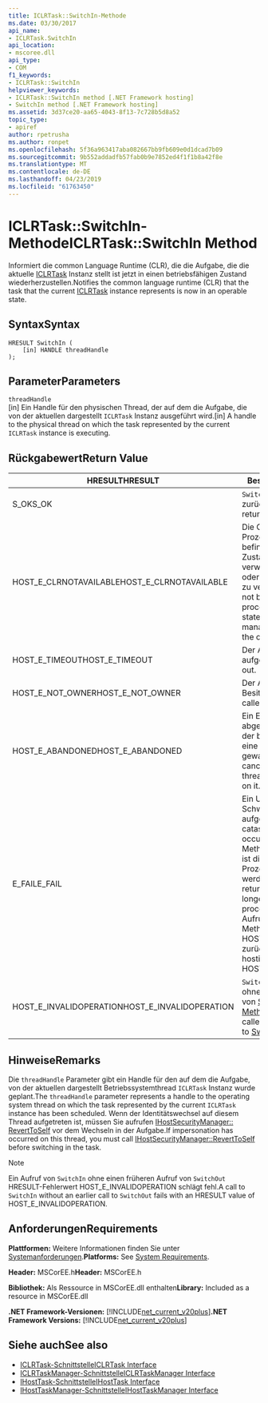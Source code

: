 ```yaml
---
title: ICLRTask::SwitchIn-Methode
ms.date: 03/30/2017
api_name:
- ICLRTask.SwitchIn
api_location:
- mscoree.dll
api_type:
- COM
f1_keywords:
- ICLRTask::SwitchIn
helpviewer_keywords:
- ICLRTask::SwitchIn method [.NET Framework hosting]
- SwitchIn method [.NET Framework hosting]
ms.assetid: 3d37ce20-aa65-4043-8f13-7c728b5d8a52
topic_type:
- apiref
author: rpetrusha
ms.author: ronpet
ms.openlocfilehash: 5f36a963417aba082667bb9fb609e0d1dcad7b09
ms.sourcegitcommit: 9b552addadfb57fab0b9e7852ed4f1f1b8a42f8e
ms.translationtype: MT
ms.contentlocale: de-DE
ms.lasthandoff: 04/23/2019
ms.locfileid: "61763450"
---
```

# <a name="iclrtaskswitchin-method"></a><span data-ttu-id="fedd0-102">ICLRTask::SwitchIn-Methode</span><span class="sxs-lookup"><span data-stu-id="fedd0-102">ICLRTask::SwitchIn Method</span></span>
<span data-ttu-id="fedd0-103">Informiert die common Language Runtime (CLR), die die Aufgabe, die die aktuelle [ICLRTask](../../../../docs/framework/unmanaged-api/hosting/iclrtask-interface.md) Instanz stellt ist jetzt in einen betriebsfähigen Zustand wiederherzustellen.</span><span class="sxs-lookup"><span data-stu-id="fedd0-103">Notifies the common language runtime (CLR) that the task that the current [ICLRTask](../../../../docs/framework/unmanaged-api/hosting/iclrtask-interface.md) instance represents is now in an operable state.</span></span>  
  
## <a name="syntax"></a><span data-ttu-id="fedd0-104">Syntax</span><span class="sxs-lookup"><span data-stu-id="fedd0-104">Syntax</span></span>  
  
```  
HRESULT SwitchIn (  
    [in] HANDLE threadHandle  
);  
```  
  
## <a name="parameters"></a><span data-ttu-id="fedd0-105">Parameter</span><span class="sxs-lookup"><span data-stu-id="fedd0-105">Parameters</span></span>  
 `threadHandle`  
 <span data-ttu-id="fedd0-106">[in] Ein Handle für den physischen Thread, der auf dem die Aufgabe, die von der aktuellen dargestellt `ICLRTask` Instanz ausgeführt wird.</span><span class="sxs-lookup"><span data-stu-id="fedd0-106">[in] A handle to the physical thread on which the task represented by the current `ICLRTask` instance is executing.</span></span>  
  
## <a name="return-value"></a><span data-ttu-id="fedd0-107">Rückgabewert</span><span class="sxs-lookup"><span data-stu-id="fedd0-107">Return Value</span></span>  
  
|<span data-ttu-id="fedd0-108">HRESULT</span><span class="sxs-lookup"><span data-stu-id="fedd0-108">HRESULT</span></span>|<span data-ttu-id="fedd0-109">Beschreibung</span><span class="sxs-lookup"><span data-stu-id="fedd0-109">Description</span></span>|  
|-------------|-----------------|  
|<span data-ttu-id="fedd0-110">S_OK</span><span class="sxs-lookup"><span data-stu-id="fedd0-110">S_OK</span></span>|<span data-ttu-id="fedd0-111">`SwitchIn` wurde erfolgreich zurückgegeben.</span><span class="sxs-lookup"><span data-stu-id="fedd0-111">`SwitchIn` returned successfully.</span></span>|  
|<span data-ttu-id="fedd0-112">HOST_E_CLRNOTAVAILABLE</span><span class="sxs-lookup"><span data-stu-id="fedd0-112">HOST_E_CLRNOTAVAILABLE</span></span>|<span data-ttu-id="fedd0-113">Die CLR wurde nicht in einen Prozess geladen und befindet sich in einem Zustand, in dem nicht verwalteten Code ausführen oder den Aufruf erfolgreich zu verarbeiten.</span><span class="sxs-lookup"><span data-stu-id="fedd0-113">The CLR has not been loaded into a process, or the CLR is in a state in which it cannot run managed code or process the call successfully.</span></span>|  
|<span data-ttu-id="fedd0-114">HOST_E_TIMEOUT</span><span class="sxs-lookup"><span data-stu-id="fedd0-114">HOST_E_TIMEOUT</span></span>|<span data-ttu-id="fedd0-115">Der Aufruf ist ein Timeout aufgetreten.</span><span class="sxs-lookup"><span data-stu-id="fedd0-115">The call timed out.</span></span>|  
|<span data-ttu-id="fedd0-116">HOST_E_NOT_OWNER</span><span class="sxs-lookup"><span data-stu-id="fedd0-116">HOST_E_NOT_OWNER</span></span>|<span data-ttu-id="fedd0-117">Der Aufrufer ist nicht Besitzer der Sperre.</span><span class="sxs-lookup"><span data-stu-id="fedd0-117">The caller does not own the lock.</span></span>|  
|<span data-ttu-id="fedd0-118">HOST_E_ABANDONED</span><span class="sxs-lookup"><span data-stu-id="fedd0-118">HOST_E_ABANDONED</span></span>|<span data-ttu-id="fedd0-119">Ein Ereignis wurde abgebrochen, während sich der blockierte Thread oder eine Fiber darauf gewartet.</span><span class="sxs-lookup"><span data-stu-id="fedd0-119">An event was canceled while a blocked thread or fiber was waiting on it.</span></span>|  
|<span data-ttu-id="fedd0-120">E_FAIL</span><span class="sxs-lookup"><span data-stu-id="fedd0-120">E_FAIL</span></span>|<span data-ttu-id="fedd0-121">Ein Unbekannter Schwerwiegender Fehler ist aufgetreten.</span><span class="sxs-lookup"><span data-stu-id="fedd0-121">An unknown catastrophic failure occurred.</span></span> <span data-ttu-id="fedd0-122">Wenn eine Methode E_FAIL zurückgibt, ist die CLR nicht mehr im Prozess verwendet werden.</span><span class="sxs-lookup"><span data-stu-id="fedd0-122">When a method returns E_FAIL, the CLR is no longer usable within the process.</span></span> <span data-ttu-id="fedd0-123">Nachfolgende Aufrufe zum Hosten der Methoden HOST_E_CLRNOTAVAILABLE zurück.</span><span class="sxs-lookup"><span data-stu-id="fedd0-123">Subsequent calls to hosting methods return HOST_E_CLRNOTAVAILABLE.</span></span>|  
|<span data-ttu-id="fedd0-124">HOST_E_INVALIDOPERATION</span><span class="sxs-lookup"><span data-stu-id="fedd0-124">HOST_E_INVALIDOPERATION</span></span>|<span data-ttu-id="fedd0-125">`SwitchIn` wurde aufgerufen, ohne einen früheren Aufruf von [SwitchOut-Methode](../../../../docs/framework/unmanaged-api/hosting/iclrtask-switchout-method.md).</span><span class="sxs-lookup"><span data-stu-id="fedd0-125">`SwitchIn` was called without an earlier call to [SwitchOut Method](../../../../docs/framework/unmanaged-api/hosting/iclrtask-switchout-method.md).</span></span>|  
  
## <a name="remarks"></a><span data-ttu-id="fedd0-126">Hinweise</span><span class="sxs-lookup"><span data-stu-id="fedd0-126">Remarks</span></span>  
 <span data-ttu-id="fedd0-127">Die `threadHandle` Parameter gibt ein Handle für den auf dem die Aufgabe, von der aktuellen dargestellt Betriebssystemthread `ICLRTask` Instanz wurde geplant.</span><span class="sxs-lookup"><span data-stu-id="fedd0-127">The `threadHandle` parameter represents a handle to the operating system thread on which the task represented by the current `ICLRTask` instance has been scheduled.</span></span> <span data-ttu-id="fedd0-128">Wenn der Identitätswechsel auf diesem Thread aufgetreten ist, müssen Sie aufrufen [IHostSecurityManager:: RevertToSelf](../../../../docs/framework/unmanaged-api/hosting/ihostsecuritymanager-reverttoself-method.md) vor dem Wechseln in der Aufgabe.</span><span class="sxs-lookup"><span data-stu-id="fedd0-128">If impersonation has occurred on this thread, you must call [IHostSecurityManager::RevertToSelf](../../../../docs/framework/unmanaged-api/hosting/ihostsecuritymanager-reverttoself-method.md) before switching in the task.</span></span>  
  
> [!NOTE]
>  <span data-ttu-id="fedd0-129">Ein Aufruf von `SwitchIn` ohne einen früheren Aufruf von `SwitchOut` HRESULT-Fehlerwert HOST_E_INVALIDOPERATION schlägt fehl.</span><span class="sxs-lookup"><span data-stu-id="fedd0-129">A call to `SwitchIn` without an earlier call to `SwitchOut` fails with an HRESULT value of HOST_E_INVALIDOPERATION.</span></span>  
  
## <a name="requirements"></a><span data-ttu-id="fedd0-130">Anforderungen</span><span class="sxs-lookup"><span data-stu-id="fedd0-130">Requirements</span></span>  
 <span data-ttu-id="fedd0-131">**Plattformen:** Weitere Informationen finden Sie unter [Systemanforderungen](../../../../docs/framework/get-started/system-requirements.md).</span><span class="sxs-lookup"><span data-stu-id="fedd0-131">**Platforms:** See [System Requirements](../../../../docs/framework/get-started/system-requirements.md).</span></span>  
  
 <span data-ttu-id="fedd0-132">**Header:** MSCorEE.h</span><span class="sxs-lookup"><span data-stu-id="fedd0-132">**Header:** MSCorEE.h</span></span>  
  
 <span data-ttu-id="fedd0-133">**Bibliothek:** Als Ressource in MSCorEE.dll enthalten</span><span class="sxs-lookup"><span data-stu-id="fedd0-133">**Library:** Included as a resource in MSCorEE.dll</span></span>  
  
 <span data-ttu-id="fedd0-134">**.NET Framework-Versionen:** [!INCLUDE[net_current_v20plus](../../../../includes/net-current-v20plus-md.md)]</span><span class="sxs-lookup"><span data-stu-id="fedd0-134">**.NET Framework Versions:** [!INCLUDE[net_current_v20plus](../../../../includes/net-current-v20plus-md.md)]</span></span>  
  
## <a name="see-also"></a><span data-ttu-id="fedd0-135">Siehe auch</span><span class="sxs-lookup"><span data-stu-id="fedd0-135">See also</span></span>

- [<span data-ttu-id="fedd0-136">ICLRTask-Schnittstelle</span><span class="sxs-lookup"><span data-stu-id="fedd0-136">ICLRTask Interface</span></span>](../../../../docs/framework/unmanaged-api/hosting/iclrtask-interface.md)
- [<span data-ttu-id="fedd0-137">ICLRTaskManager-Schnittstelle</span><span class="sxs-lookup"><span data-stu-id="fedd0-137">ICLRTaskManager Interface</span></span>](../../../../docs/framework/unmanaged-api/hosting/iclrtaskmanager-interface.md)
- [<span data-ttu-id="fedd0-138">IHostTask-Schnittstelle</span><span class="sxs-lookup"><span data-stu-id="fedd0-138">IHostTask Interface</span></span>](../../../../docs/framework/unmanaged-api/hosting/ihosttask-interface.md)
- [<span data-ttu-id="fedd0-139">IHostTaskManager-Schnittstelle</span><span class="sxs-lookup"><span data-stu-id="fedd0-139">IHostTaskManager Interface</span></span>](../../../../docs/framework/unmanaged-api/hosting/ihosttaskmanager-interface.md)
